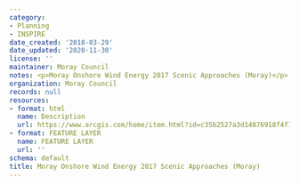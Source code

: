 ```yaml
---
category:
- Planning
- INSPIRE
date_created: '2018-03-29'
date_updated: '2020-11-30'
license: ''
maintainer: Moray Council
notes: <p>Moray Onshore Wind Energy 2017 Scenic Approaches (Moray)</p>
organization: Moray Council
records: null
resources:
- format: html
  name: Description
  url: https://www.arcgis.com/home/item.html?id=c35b2527a3d14876918f4f12d14ede5a
- format: FEATURE LAYER
  name: FEATURE LAYER
  url: ''
schema: default
title: Moray Onshore Wind Energy 2017 Scenic Approaches (Moray)
---
```

